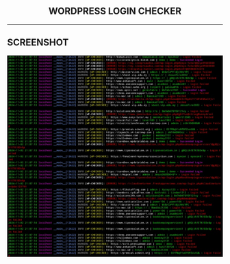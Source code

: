 <h2 align="center">WORDPRESS LOGIN CHECKER</h2>

----------

SCREENSHOT
--------

![WORDPRESS LOGIN CHECKER](https://raw.githubusercontent.com/Fingkii/Wordpress-Login-Checker/refs/heads/main/Screenshot_20241102_210808.jpg)

